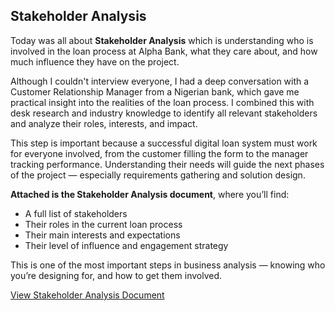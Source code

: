 ##  Stakeholder Analysis

Today was all about **Stakeholder Analysis** which is understanding who is involved in the loan process at Alpha Bank, what they care about, and how much influence they have on the project.

Although I couldn't interview everyone, I had a deep conversation with a Customer Relationship Manager from a Nigerian bank, which gave me practical insight into the realities of the loan process. I combined this with desk research and industry knowledge to identify all relevant stakeholders and analyze their roles, interests, and impact.

This step is important because a successful digital loan system must work for everyone involved, from the customer filling the form to the manager tracking performance. Understanding their needs will guide the next phases of the project — especially requirements gathering and solution design.

**Attached is the Stakeholder Analysis document**, where you’ll find:
- A full list of stakeholders
- Their roles in the current loan process
- Their main interests and expectations
- Their level of influence and engagement strategy

This is one of the most important steps in business analysis — knowing who you’re designing for, and how to get them involved.

[View Stakeholder Analysis Document](https://github.com/Kaosarat10/Alpha-Bank-Loan-Process-Improvement-Case-Study/blob/main/Alpha%20Bank%20Stakeholder%20Analysis.pdf)
